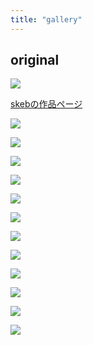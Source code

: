 ```yaml
---
title: "gallery"
---
```


## original
![](/gallery/tonoko.png)

[skebの作品ページ](https://skeb.jp/@usanagi_kon/works/27)

![](/gallery/tonoko_2.png)

![](/gallery/tonoko_e.png)

![](/gallery/tonoko_winter.png)

![](/gallery/prsk_cloth.png)

![](gallery/pasket.png)

![](/gallery/xmas.png)

![](/gallery/with_mini.JPG)

![](/gallery/single_nattimauyo.png)

![](/gallery/multi_nattimauyo.png)

![](/gallery/otona.png)

![](/gallery/change_cloth.png)

![](/gallery/tonoko_plush.png)
